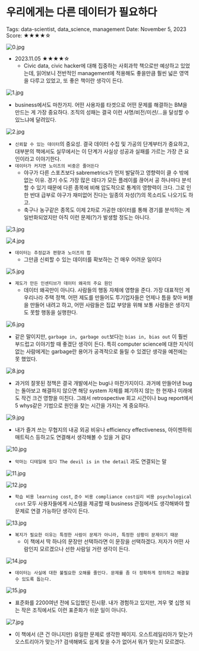 # 우리에게는 다른 데이터가 필요하다

Tags: data-scientist, data_science, management
Date: November 5, 2023
Score: ★★★★☆

![0.jpg](civic_data/0.jpg)

- 2023.11.05 ★★★★☆
    - Civic data, civic hacker에 대해 집중하는 사회과학 책으로만 예상하고 있었는데, 읽어보니 전반적인 management에 적용해도 좋을만큼 훨씬 넓은 영역을 다루고 있었고, 또 좋은 책이란 생각이 든다.

![1.jpg](civic_data/1.jpg)

- business에서도 마찬가지. 어떤 사용자를 타겟으로 어떤 문제를 해결하는 BM을 만드는 게 가장 중요하다. 조직의 성패는 결국 이런 사명/비전/미션/…을 달성할 수 있느냐에 달려있다.

![2.jpg](civic_data/2.jpg)

- `신뢰할 수 있는 데이터`의 중요성. 결국 데이터 수집 및 가공의 단계부터가 중요하고, 대부분의 책에서도 실무에서는 이 단계가 사실상 성공과 실패를 가르는 가장 큰 요인이라고 이야기한다.
- `데이터가 커지면 노이즈의 비중은 줄어든다`
    - 야구가 다른 스포츠보다 sabremetrics가 먼저 발달하고 영향력이 클 수 밖에 없는 이유. 경기 수도 가장 많은 데다가 모든 플레이를 끊어서 공 하나마다 분석 할 수 있기 때문에 다른 종목에 비해 압도적으로 통계의 영향력이 크다. 그로 인한 반대 급부로 야구가 재미없어 진다는 일종의 자성(?)의 목소리도 나오기도 하고.
    - 축구나 농구같은 종목도 이제 2차로 가공한 데이터를 통해 경기를 분석하는 게 일반화되었지만 아직 이런 문제(?)가 발생할 정도는 아니다.

![3.jpg](civic_data/3.jpg)

![4.jpg](civic_data/4.jpg)

- `데이터는 추정값과 편향과 노이즈의 합`
    - 그만큼 신뢰할 수 있는 데이터를 확보하는 건 매우 어려운 일이다

![5.jpg](civic_data/5.jpg)

- `제도가 만든 인센티브가 데이터 왜곡의 주요 원인`
    - 데이터 왜곡만이 아니다. 사람들의 행동 자체에 영향을 준다. 가장 대표적인 게 우리나라 주택 정책. 어떤 제도를 만들어도 투기업자들은 언제나 틈을 찾아 버블을 만들어 내려고 하고, 어떤 사람들은 집값 부양을 위해 보통 사람들은 생각지도 못할 행동을 실행한다.

![6.jpg](civic_data/6.jpg)

- 같은 말이지만, `garbage in, garbage out`보다는 `bias in, bias out` 이 훨씬 부드럽고 이야기할 때 좋겠단 생각이 든다. 특히 computer science에 대한 지식이 없는 사람에게는 garbage란 용어가 공격적으로 들릴 수 있겠단 생각을 예전에는 못 했었다.

![8.jpg](civic_data/8.jpg)

- 과거의 잘못된 정책은 결국 개발에서는 bug나 마찬가지이다. 과거에 만들어낸 bug는 돌아보고 해결하지 않으면 해당 system 자체를 폐기하지 않는 한 현재나 미래에도 작건 크건 영향을 미친다. 그래서 retrospective 회고 시간이나 bug report에서 5 whys같은 기법으로 원인을 찾는 시간을 가지는 게 중요하다.

![9.jpg](civic_data/9.jpg)

- 내가 즐겨 쓰는 무협지의 내공 외공 비유나 efficiency effectiveness, 아이젠하워 매트릭스 등하고도 연결해서 생각해볼 수 있을 거 같다

![10.jpg](civic_data/10.jpg)

- `악마는 디테일에 있다 The devil is in the detail` 과도 연결되는 말

![11.jpg](civic_data/11.jpg)

![12.jpg](civic_data/12.jpg)

- `학습 비용 learning cost`, `준수 비용 compliance cost심리 비용 psychological cost` 모두 사용자들에게 시스템을 제공할 때 business 관점에서도 생각해봐야 할 문제로 연결 가능하단 생각이 든다.

![13.jpg](civic_data/13.jpg)

- `복지가 필요한 이유는 특정한 사람이 문제가 아니라, 특정한 상황이 문제이기 때문`
    - 이 책에서 딱 하나의 문장만 선택하라면 이 문장을 선택하겠다. 저자가 어떤 사람인지 모르겠으나 선한 사람일 거란 생각이 든다.

![14.jpg](civic_data/14.jpg)

- `데이터는 사실에 대한 불필요한 오해를 줄인다. 문제를 좀 더 정확하게 정의하고 해결할 수 있도록 돕는다.`

![15.jpg](civic_data/15.jpg)

- 표준화를 2200여년 전에 도입했던 진시황. 내가 경험하고 있지만, 겨우 몇 십명 되는 작은 조직에서도 이런 표준화가 쉬운 일이 아니다.

![7.jpg](civic_data/7.jpg)

- 이 책에서 (큰 건 아니지만) 유일한 문제로 생각한 페이지. 오스트레일리아가 맞는가 오스트리아가 맞는가? 검색해봐도 쉽게 찾을 수가 없어서 뭐가 맞는지 모르겠다.
